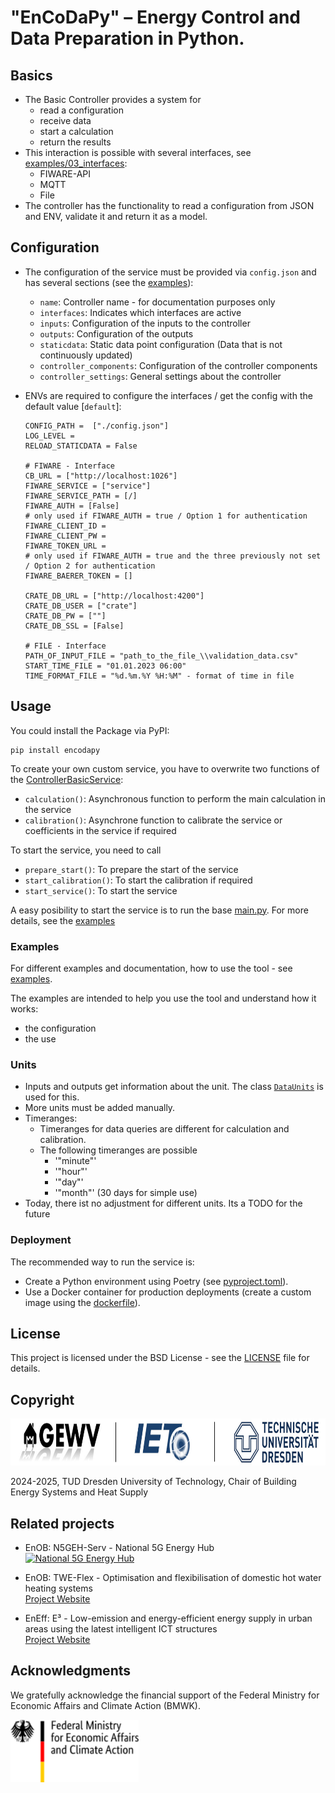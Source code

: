 # "EnCoDaPy" – Energy Control and Data Preparation in Python.

## Basics
- The Basic Controller provides a system for 
    - read a configuration
    - receive data
    - start a calculation
    - return the results
- This interaction is possible with several interfaces, see [examples/03_interfaces](./examples/03_interfaces/):
    - FIWARE-API
    - MQTT
    - File
- The controller has the functionality to read a configuration from JSON and ENV, validate it and return it as a model.

## Configuration
- The configuration of the service must be provided via `config.json` and has several sections (see the [examples](#examples)):
    - `name`: Controller name - for documentation purposes only
    - `interfaces`: Indicates which interfaces are active
    - `inputs`: Configuration of the inputs to the controller
    - `outputs`: Configuration of the outputs
    - `staticdata`: Static data point configuration (Data that is not continuously updated)
    - `controller_components`: Configuration of the controller components
    - `controller_settings`: General settings about the controller 

- ENVs are required to configure the interfaces / get the config with the default value [`default`]:
    ```
    CONFIG_PATH =  ["./config.json"]
    LOG_LEVEL =
    RELOAD_STATICDATA = False

    # FIWARE - Interface
    CB_URL = ["http://localhost:1026"]
    FIWARE_SERVICE = ["service"]
    FIWARE_SERVICE_PATH = [/]
    FIWARE_AUTH = [False]
    # only used if FIWARE_AUTH = true / Option 1 for authentication
    FIWARE_CLIENT_ID = 
    FIWARE_CLIENT_PW = 
    FIWARE_TOKEN_URL = 
    # only used if FIWARE_AUTH = true and the three previously not set / Option 2 for authentication
    FIWARE_BAERER_TOKEN = []

    CRATE_DB_URL = ["http://localhost:4200"]
    CRATE_DB_USER = ["crate"]
    CRATE_DB_PW = [""]
    CRATE_DB_SSL = [False]

    # FILE - Interface
    PATH_OF_INPUT_FILE = "path_to_the_file_\\validation_data.csv"
    START_TIME_FILE = "01.01.2023 06:00"
    TIME_FORMAT_FILE = "%d.%m.%Y %H:%M" - format of time in file
    ```

## Usage

You could install the Package via PyPI:
```
pip install encodapy
```
To create your own custom service, you have to overwrite two functions of the [ControllerBasicService](./encodapy/service/basic_service.py):
- `calculation()`: Asynchronous function to perform the main calculation in the service
- `calibration()`: Asynchrone function to calibrate the service or coefficients in the service if required

To start the service, you need to call
- `prepare_start()`: To prepare the start of the service
- `start_calibration()`: To start the calibration if required
- `start_service()`: To start the service

A easy posibility to start the service is to run the base [main.py](./service_main/main.py). For more details, see the [examples](#examples)

### Examples
For different examples and documentation, how to use the tool - see [examples](./examples/).

The examples are intended to help you use the tool and understand how it works:
- the configuration
- the use

### Units
- Inputs and outputs get information about the unit. The class [`DataUnits`](./controller_software/utils/units.py) is used for this.
- More units must be added manually.
- Timeranges:
    - Timeranges for data queries are different for calculation and calibration.
    - The following timeranges are possible
        - '"minute"'
        - '"hour"'
        - '"day"'
        - '"month"' (30 days for simple use)
- Today, there ist no adjustment for different units. Its a TODO for the future

### Deployment
The recommended way to run the service is:
- Create a Python environment using Poetry (see [pyproject.toml](./pyproject.toml)).
- Use a Docker container for production deployments (create a custom image using the [dockerfile](dockerfile)).

## License

This project is licensed under the BSD License - see the [LICENSE](LICENSE) file for details.

## Copyright

<a href="https://tu-dresden.de/ing/maschinenwesen/iet/gewv"> <img alt="EBC" src="https://raw.githubusercontent.com/N5GEH/.github/main/logos/Logo-Banner-TUD-IET-GEWV.jpg" height="75"> </a>

2024-2025, TUD Dresden University of Technology, Chair of Building Energy Systems and Heat Supply

## Related projects

- EnOB: N5GEH-Serv - National 5G Energy Hub <br>
<a href="https://n5geh.de/"> <img alt="National 5G Energy Hub" 
src="https://avatars.githubusercontent.com/u/43948851?s=200&v=4" height="150"></a>

- EnOB: TWE-Flex - Optimisation and flexibilisation of domestic hot water heating systems <br>
<a href="https://n5geh.de/twe-flex/"> Project Website </a>

- EnEff: E³ - Low-emission and energy-efficient energy supply in urban areas using the latest intelligent ICT structures <br>
<a href="https://n5geh.de/e3/"> Project Website </a>

## Acknowledgments

We gratefully acknowledge the financial support of the Federal Ministry for Economic Affairs and Climate Action (BMWK).

<a href="https://www.bmwi.de/Navigation/EN/Home/home.html"> <img alt="BMWK" 
src="https://raw.githubusercontent.com/RWTH-EBC/FiLiP/master/docs/logos/bmwi_logo_en.png" height="100"> </a>
